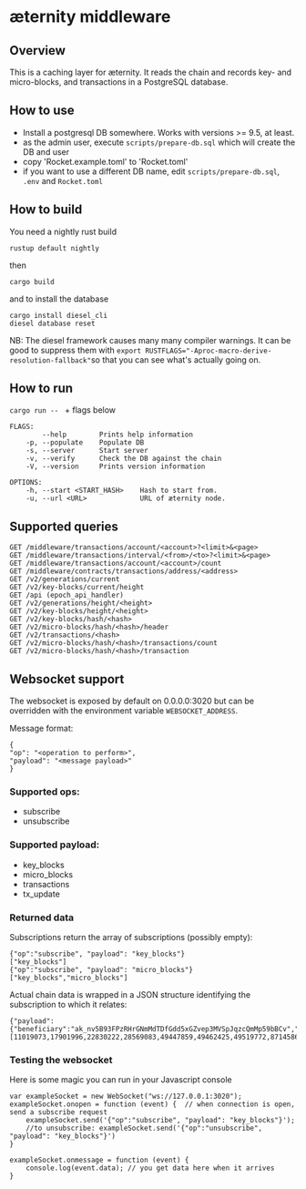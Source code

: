 # æternity middleware

## Overview

This is a caching layer for æternity. It reads the chain and records key- and micro-blocks, and transactions in a PostgreSQL database.

## How to use

- Install a postgresql DB somewhere. Works with versions >= 9.5, at least.
- as the admin user, execute `scripts/prepare-db.sql` which will create the DB and user
- copy 'Rocket.example.toml' to 'Rocket.toml'
- if you want to use a different DB name, edit `scripts/prepare-db.sql`, `.env` and `Rocket.toml`

## How to build

You need a nightly rust build

`rustup default nightly`

then

`cargo build`

and to install the database

```
cargo install diesel_cli
diesel database reset
```

NB: The diesel framework causes many many compiler warnings. It can be good to suppress them with
`export RUSTFLAGS="-Aproc-macro-derive-resolution-fallback"`so that you can see what's actually going on.

## How to run

`cargo run -- ` + flags below

```
FLAGS:
        --help        Prints help information
    -p, --populate    Populate DB
    -s, --server      Start server
    -v, --verify      Check the DB against the chain
    -V, --version     Prints version information

OPTIONS:
    -h, --start <START_HASH>    Hash to start from.
    -u, --url <URL>             URL of æternity node.

```

## Supported queries
```
GET /middleware/transactions/account/<account>?<limit>&<page>
GET /middleware/transactions/interval/<from>/<to>?<limit>&<page>
GET /middleware/transactions/account/<account>/count
GET /middleware/contracts/transactions/address/<address>
GET /v2/generations/current
GET /v2/key-blocks/current/height
GET /api (epoch_api_handler)
GET /v2/generations/height/<height>
GET /v2/key-blocks/height/<height>
GET /v2/key-blocks/hash/<hash>
GET /v2/micro-blocks/hash/<hash>/header
GET /v2/transactions/<hash>
GET /v2/micro-blocks/hash/<hash>/transactions/count
GET /v2/micro-blocks/hash/<hash>/transaction
```

## Websocket support

The websocket is exposed by default on 0.0.0.0:3020 but can be overridden with the environment variable `WEBSOCKET_ADDRESS`.

Message format:
```
{
"op": "<operation to perform>",
"payload": "<message payload>"
}
```
### Supported ops:
- subscribe
- unsubscribe

### Supported payload:
- key_blocks
- micro_blocks
- transactions
- tx_update

### Returned data

Subscriptions return the array of subscriptions (possibly empty):
```
{"op":"subscribe", "payload": "key_blocks"}
["key_blocks"]
{"op":"subscribe", "payload": "micro_blocks"}
["key_blocks","micro_blocks"]
```

Actual chain data is wrapped in a JSON structure identifying the subscription to which it relates:
```
{"payload":{"beneficiary":"ak_nv5B93FPzRHrGNmMdTDfGdd5xGZvep3MVSpJqzcQmMp59bBCv","hash":"kh_rTQLY9ymNL9MSop3RJtySjxPreuowhejHJYu4KSPBfSSZTerh","height":38263,"miner":"ak_bCCis9P7hTGCjfhDPZh3KQUSDXd5V7thyxYAznFcsr1iLn1Uv","nonce":15041902164601590529,"pow":[11019073,17901996,22830222,28569083,49447859,49462425,49519772,87145865,99866878,102237553,123920118,132218818,155018387,180362216,198154991,201321139,222409093,280306327,281351614,283186475,285893935,287852747,323975163,324943621,371752985,397769028,399438380,400871099,414481284,419637507,437183279,446297926,458204825,460525976,468647042,479097364,479884030,491013280,503534491,505981207,522008475,527020581],"prev_hash":"kh_dxbyza4hSY3Ly5U7HJnfn748Po5pJ1rv3dSgisrexcQ5Nna6p","prev_key_hash":"kh_dxbyza4hSY3Ly5U7HJnfn748Po5pJ1rv3dSgisrexcQ5Nna6p","state_hash":"bs_2mnjZYzxN23QpUx7MT2f5RRx8sXcZqvEq7GtqE28LCowq91k4u","target":503824559,"time":1550244690796,"version":1},"subscription":"key_blocks"}
```


### Testing the websocket

Here is some magic you can run in your Javascript console
```
var exampleSocket = new WebSocket("ws://127.0.0.1:3020");
exampleSocket.onopen = function (event) {  // when connection is open, send a subscribe request
    exampleSocket.send('{"op":"subscribe", "payload": "key_blocks"}');
    //to unsubscribe: exampleSocket.send('{"op":"unsubscribe", "payload": "key_blocks"}')
}

exampleSocket.onmessage = function (event) {
   	console.log(event.data); // you get data here when it arrives
}

```
